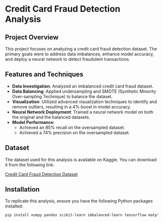 # Credit Card Fraud Detection Analysis

## Project Overview

This project focuses on analyzing a credit card fraud detection dataset. The primary goals were to address data imbalances, enhance model accuracy, and deploy a neural network to detect fraudulent transactions.

## Features and Techniques

- **Data Investigation**: Analyzed an imbalanced credit card fraud dataset.
- **Data Balancing**: Applied undersampling and SMOTE (Synthetic Minority Over-sampling Technique) to balance the dataset.
- **Visualization**: Utilized advanced visualization techniques to identify and remove outliers, resulting in a 4% boost in model accuracy.
- **Neural Network Deployment**: Trained a neural network model on both the original and the balanced datasets.
- **Model Performance**:
  - Achieved an 85% recall on the oversampled dataset.
  - Achieved a 74% precision on the oversampled dataset.

## Dataset

The dataset used for this analysis is available on Kaggle. You can download it from the following link:

[Credit Card Fraud Detection Dataset](https://www.kaggle.com/datasets?search=credit+card+fraud)

## Installation

To replicate this analysis, ensure you have the following Python packages installed:

```bash
pip install numpy pandas scikit-learn imbalanced-learn tensorflow matplotlib seaborn
